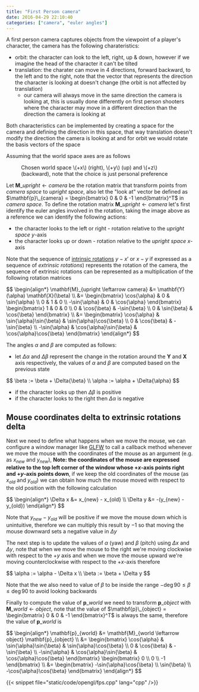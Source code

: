 ```yaml
---
title: "First Person camera"
date: 2016-04-29 22:10:40
categories: ["camera", "euler angles"]
---
```


A first person camera captures objects from the viewpoint of a player's character, the camera has the following charateristics:

- orbit: the character can look to the left, right, up & down, however if we imagine the head of the character it can't be tilted
- translation: the charater can move in 4 directions, forward backward, to the left and to the right, note that the vector that represents the direction the character is looking at doesn't change (the orbit is not affected by translation)
  - our camera will always move in the same direction the camera is looking at, this is usually done differently on first person shooters where the character may move in a different direction than the direction the camera is looking at

Both characteristics can be implemented by creating a space for the camera and defining the direction in this space, that way translation doesn't modify the direction the camera is looking at and for orbit we would rotate the basis vectors of the space

Assuming that the world space axes are as follows

<figure>
  <div class="figure-images">
    <img src="/images/xyz.jpg" alt="">
  </div>
  <figcaption>Chosen world space \(+x\) (right), \(+y\) (up) and \(+z\) (backward), note that the choice is just personal preference</figcaption>
</figure>


Let $\mathbf{M}\_{upright \leftarrow camera}$ be the rotation matrix that transform points from *camera space* to *upright space*, also let the "look at" vector be defined as $\mathbf{p}\_{camera} = \begin{bmatrix} 0 & 0 & -1 \end{bmatrix}^T$ in *camera space*. To define the rotation matrix $\mathbf{M}\_{upright \leftarrow camera}$ let's first identify the euler angles involved in the rotation, taking the image above as a reference we can identify the following actions:

- the character looks to the left or right - rotation relative to the *upright space* $y$-axis
- the character looks up or down - rotation relative to the *upright space* $x$-axis

Note that the sequence of [intrinsic rotations](../../../transformation-matrices/rotation/euler-angles#intrinsic-rotations) $y-x'$ or $x-y$ if expressed as a sequence of *extrinsic rotations*) represents the rotation of the camera, the sequence of extrinsic rotations can be represented as a multiplication of the following rotation matrices

<div>
$$
\begin{align*}
\mathbf{M}_{upright \leftarrow camera} &= \mathbf{Y}(\alpha) \mathbf{X}(\beta) \\
&= \begin{bmatrix}
\cos{\alpha} & 0 & \sin{\alpha} \\
0 & 1 & 0 \\
-\sin{\alpha} & 0 & \cos{\alpha}
\end{bmatrix} \begin{bmatrix}
1 & 0 & 0 \\
0 & \cos{\beta} & -\sin{\beta} \\
0 & \sin{\beta} & \cos{\beta}
\end{bmatrix}
\\
&= \begin{bmatrix}
\cos{\alpha} & \sin{\alpha}\sin{\beta} & \sin{\alpha}\cos{\beta} \\
0 & \cos{\beta} & -\sin{\beta} \\
-\sin{\alpha} & \cos{\alpha}\sin{\beta} & \cos{\alpha}\cos{\beta}
\end{bmatrix}
\end{align*}
$$
</div>

The angles $\alpha$ and $\beta$ are computed as follows:

- let $\Delta{\alpha}$ and $\Delta{\beta}$ represent the change in the rotation around the $\mathbf{Y}$ and $\mathbf{X}$ axis respectively, the values of $\alpha$ and $\beta$ are computed based on the previous state

<div>
$$
\beta := \beta + \Delta{\beta} \\
\alpha := \alpha + \Delta{\alpha}
$$
</div>

<span></span>

- if the character looks up then $\Delta{\beta}$ is positive
- if the character looks to the right then $\Delta{\alpha}$ is negative

## Mouse coordinates delta to extrinsic rotations delta

Next we need to define what happens when we move the mouse, we can configure a window manager like [GLFW](http://www.glfw.org/) to call a callback method whenever we move the mouse with the coordinates of the mouse as an argument (e.g. as $x_{new}$ and $y_{new}$), **Note: the coordinates of the mouse are expressed relative to the top left corner of the window whose $+x$-axis points right and $+y$-axis points down**, if we keep the old coordinates of the mouse (as $x_{old}$ and $y_{old}$) we can obtain how much the mouse moved with respect to the old position with the following calculation

<div>
$$
\begin{align*}
\Delta x &= x_{new} - x_{old} \\
\Delta y &= -(y_{new} - y_{old})
\end{align*}
$$
</div>

Note that $y_{new} - y_{old}$ will be positive if we move the mouse down which is unintuitive, therefore we can multiply this result by $-1$ so that moving the mouse downward sets a negative value in $\Delta y$

The next step is to update the values of $\alpha$ (yaw) and $\beta$ (pitch) using $\Delta x$ and $\Delta y$, note that when we move the mouse to the right we're moving clockwise with respect to the $+y$ axis and when we move the mouse upward we're moving counterclockwise with respect to the $+x$-axis therefore

<div>
$$
\alpha := \alpha - \Delta x \\
\beta := \beta + \Delta y
$$
</div>

Note that the we also need to value of $\beta$ to be inside the range $-\deg{90} \leq \beta \leq \deg{90}$ to avoid looking backwards

Finally to compute the value of $\mathbf{p}\_{world}$ we need to transform $\mathbf{p}\_{object}$ with $\mathbf{M}\_{world \leftarrow object}$, note that the value of $\mathbf{p}\_{object} = \begin{bmatrix} 0 & 0 & -1 \end{bmatrix}^T$ is always the same, therefore the value of $\mathbf{p}\_{world}$ is

<div>
$$
\begin{align*}
\mathbf{p}_{world} &= \mathbf{M}_{world \leftarrow object} \mathbf{p}_{object} \\
&= \begin{bmatrix}
\cos{\alpha} & \sin{\alpha}\sin{\beta} & \sin{\alpha}\cos{\beta} \\
0 & \cos{\beta} & -\sin{\beta} \\
-\sin{\alpha} & \cos{\alpha}\sin{\beta} & \cos{\alpha}\cos{\beta}
\end{bmatrix} \begin{bmatrix} 0 \\ 0 \\ -1 \end{bmatrix} \\
&= \begin{bmatrix}
-\sin{\alpha}\cos{\beta} \\
\sin{\beta} \\
-\cos{\alpha}\cos{\beta}
\end{bmatrix}
\end{align*}
$$
</div>

{{< snippet file="static/code/opengl/fps.cpp" lang="cpp" />}}

